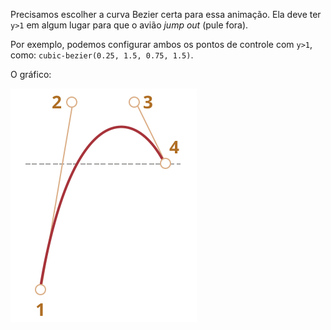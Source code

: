 Precisamos escolher a curva Bezier certa para essa animação. Ela deve ter `y>1` em algum lugar para que o avião *jump out* (pule fora).

Por exemplo, podemos configurar ambos os pontos de controle com `y>1`, como: `cubic-bezier(0.25, 1.5, 0.75, 1.5)`.

O gráfico:

![](bezier-up.svg)
